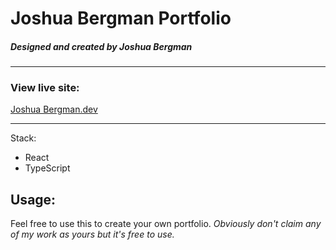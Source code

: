 # Joshua Bergman Portfolio

##### Designed and created by Joshua Bergman

---

### View live site:

[Joshua Bergman.dev](https://joshuabergman.dev/)

---

Stack:

- React
- TypeScript

## Usage:

Feel free to use this to create your own portfolio.
_Obviously don't claim any of my work as yours but it's free to use._
